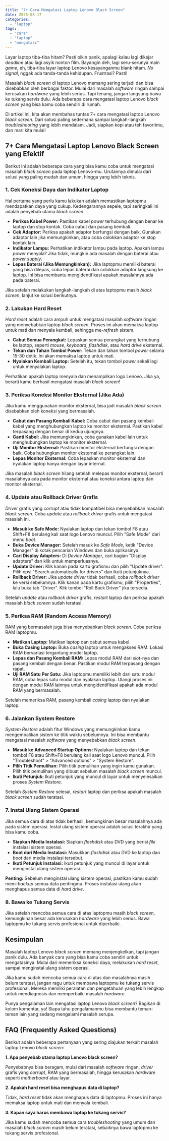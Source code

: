 ```yaml
---
title: "7+ Cara Mengatasi Laptop Lenovo Black Screen"
date: 2025-08-17
categories: 
  - "laptop"
tags: 
  - "cara"
  - "laptop"
  - "mengatasi"
---
```


Layar laptop tiba-tiba hitam? Pasti bikin panik, apalagi kalau lagi dikejar _deadline_ atau lagi asyik nonton film. Bayangin deh, lagi seru-serunya main _game_, eh, tiba-tiba layar laptop Lenovo kesayanganmu blank hitam. _No signal_, nggak ada tanda-tanda kehidupan. Frustrasi? Pasti!

Masalah _black screen_ di laptop Lenovo memang sering terjadi dan bisa disebabkan oleh berbagai faktor. Mulai dari masalah _software_ ringan sampai kerusakan _hardware_ yang lebih serius. Tapi tenang, jangan langsung bawa ke tukang servis dulu. Ada beberapa cara mengatasi laptop Lenovo _black screen_ yang bisa kamu coba sendiri di rumah.

Di artikel ini, kita akan membahas tuntas 7+ cara mengatasi laptop Lenovo _black screen_. Dari solusi paling sederhana sampai langkah-langkah _troubleshooting_ yang lebih mendalam. Jadi, siapkan kopi atau teh favoritmu, dan mari kita mulai!

## 7+ Cara Mengatasi Laptop Lenovo Black Screen yang Efektif

Berikut ini adalah beberapa cara yang bisa kamu coba untuk mengatasi masalah _black screen_ pada laptop Lenovo-mu. Urutannya dimulai dari solusi yang paling mudah dan umum, hingga yang lebih teknis.

### 1\. Cek Koneksi Daya dan Indikator Laptop

Hal pertama yang perlu kamu lakukan adalah memastikan laptopmu mendapatkan daya yang cukup. Kedengarannya sepele, tapi seringkali ini adalah penyebab utama _black screen_.

- **Periksa Kabel Power:** Pastikan kabel _power_ terhubung dengan benar ke laptop dan stop kontak. Coba cabut dan pasang kembali.
- **Cek Adaptor:** Periksa apakah adaptor berfungsi dengan baik. Gunakan adaptor lain jika memungkinkan, atau coba colokkan adaptor ke stop kontak lain.
- **Indikator Lampu:** Perhatikan indikator lampu pada laptop. Apakah lampu _power_ menyala? Jika tidak, mungkin ada masalah dengan baterai atau _power supply_.
- **Lepas Baterai (Jika Memungkinkan):** Jika laptopmu memiliki baterai yang bisa dilepas, coba lepas baterai dan colokkan adaptor langsung ke laptop. Ini bisa membantu mengidentifikasi apakah masalahnya ada pada baterai.

Jika setelah melakukan langkah-langkah di atas laptopmu masih _black screen_, lanjut ke solusi berikutnya.

### 2\. Lakukan Hard Reset

_Hard reset_ adalah cara ampuh untuk mengatasi masalah _software_ ringan yang menyebabkan laptop _black screen_. Proses ini akan memaksa laptop untuk mati dan menyala kembali, sehingga me-_refresh_ sistem.

- **Cabut Semua Perangkat:** Lepaskan semua perangkat yang terhubung ke laptop, seperti _mouse_, _keyboard_, _flashdisk_, atau _hard drive_ eksternal.
- **Tekan dan Tahan Tombol Power:** Tekan dan tahan tombol _power_ selama 15-30 detik. Ini akan memaksa laptop untuk mati.
- **Nyalakan Kembali Laptop:** Setelah itu, tekan tombol _power_ sekali lagi untuk menyalakan laptop.

Perhatikan apakah laptop menyala dan menampilkan logo Lenovo. Jika ya, berarti kamu berhasil mengatasi masalah _black screen_!

### 3\. Periksa Koneksi Monitor Eksternal (Jika Ada)

Jika kamu menggunakan monitor eksternal, bisa jadi masalah _black screen_ disebabkan oleh koneksi yang bermasalah.

- **Cabut dan Pasang Kembali Kabel:** Coba cabut dan pasang kembali kabel yang menghubungkan laptop ke monitor eksternal. Pastikan kabel terpasang dengan benar di kedua ujungnya.
- **Ganti Kabel:** Jika memungkinkan, coba gunakan kabel lain untuk menghubungkan laptop ke monitor eksternal.
- **Uji Monitor Eksternal:** Pastikan monitor eksternal berfungsi dengan baik. Coba hubungkan monitor eksternal ke perangkat lain.
- **Lepas Monitor Eksternal:** Coba lepaskan monitor eksternal dan nyalakan laptop hanya dengan layar internal.

Jika masalah _black screen_ hilang setelah melepas monitor eksternal, berarti masalahnya ada pada monitor eksternal atau koneksi antara laptop dan monitor eksternal.

### 4\. Update atau Rollback Driver Grafis

_Driver_ grafis yang _corrupt_ atau tidak kompatibel bisa menyebabkan masalah _black screen_. Coba _update_ atau _rollback driver_ grafis untuk mengatasi masalah ini.

- **Masuk ke Safe Mode:** Nyalakan laptop dan tekan tombol F8 atau Shift+F8 berulang kali saat logo Lenovo muncul. Pilih "Safe Mode" dari menu _boot_.
- **Buka Device Manager:** Setelah masuk ke _Safe Mode_, ketik "Device Manager" di kotak pencarian Windows dan buka aplikasinya.
- **Cari Display Adapters:** Di _Device Manager_, cari bagian "Display adapters" dan klik untuk memperluasnya.
- **Update Driver:** Klik kanan pada kartu grafismu dan pilih "Update driver". Pilih opsi "Search automatically for drivers" dan ikuti petunjuknya.
- **Rollback Driver:** Jika _update driver_ tidak berhasil, coba _rollback driver_ ke versi sebelumnya. Klik kanan pada kartu grafismu, pilih "Properties", lalu buka tab "Driver". Klik tombol "Roll Back Driver" jika tersedia.

Setelah _update_ atau _rollback driver_ grafis, _restart_ laptop dan periksa apakah masalah _black screen_ sudah teratasi.

### 5\. Periksa RAM (Random Access Memory)

RAM yang bermasalah juga bisa menyebabkan _black screen_. Coba periksa RAM laptopmu.

- **Matikan Laptop:** Matikan laptop dan cabut semua kabel.
- **Buka Casing Laptop:** Buka _casing_ laptop untuk mengakses RAM. Lokasi RAM bervariasi tergantung model laptop.
- **Lepas dan Pasang Kembali RAM:** Lepas modul RAM dari _slot_\-nya dan pasang kembali dengan benar. Pastikan modul RAM terpasang dengan rapat.
- **Uji RAM Satu Per Satu:** Jika laptopmu memiliki lebih dari satu modul RAM, coba lepas satu modul dan nyalakan laptop. Ulangi proses ini dengan modul RAM lainnya untuk mengidentifikasi apakah ada modul RAM yang bermasalah.

Setelah memeriksa RAM, pasang kembali _casing_ laptop dan nyalakan laptop.

### 6\. Jalankan System Restore

_System Restore_ adalah fitur Windows yang memungkinkan kamu mengembalikan sistem ke titik waktu sebelumnya. Ini bisa membantu mengatasi masalah _software_ yang menyebabkan _black screen_.

- **Masuk ke Advanced Startup Options:** Nyalakan laptop dan tekan tombol F8 atau Shift+F8 berulang kali saat logo Lenovo muncul. Pilih "Troubleshoot" > "Advanced options" > "System Restore".
- **Pilih Titik Pemulihan:** Pilih titik pemulihan yang ingin kamu gunakan. Pilih titik pemulihan yang dibuat sebelum masalah _black screen_ muncul.
- **Ikuti Petunjuk:** Ikuti petunjuk yang muncul di layar untuk menyelesaikan proses _System Restore_.

Setelah _System Restore_ selesai, _restart_ laptop dan periksa apakah masalah _black screen_ sudah teratasi.

### 7\. Instal Ulang Sistem Operasi

Jika semua cara di atas tidak berhasil, kemungkinan besar masalahnya ada pada sistem operasi. Instal ulang sistem operasi adalah solusi terakhir yang bisa kamu coba.

- **Siapkan Media Instalasi:** Siapkan _flashdisk_ atau DVD yang berisi _file_ instalasi sistem operasi.
- **Boot dari Media Instalasi:** Masukkan _flashdisk_ atau DVD ke laptop dan _boot_ dari media instalasi tersebut.
- **Ikuti Petunjuk Instalasi:** Ikuti petunjuk yang muncul di layar untuk menginstal ulang sistem operasi.

**Penting:** Sebelum menginstal ulang sistem operasi, pastikan kamu sudah mem-_backup_ semua data pentingmu. Proses instalasi ulang akan menghapus semua data di _hard drive_.

### 8\. Bawa ke Tukang Servis

Jika setelah mencoba semua cara di atas laptopmu masih _black screen_, kemungkinan besar ada kerusakan _hardware_ yang lebih serius. Bawa laptopmu ke tukang servis profesional untuk diperbaiki.

## Kesimpulan

Masalah laptop Lenovo _black screen_ memang menjengkelkan, tapi jangan panik dulu. Ada banyak cara yang bisa kamu coba sendiri untuk mengatasinya. Mulai dari memeriksa koneksi daya, melakukan _hard reset_, sampai menginstal ulang sistem operasi.

Jika kamu sudah mencoba semua cara di atas dan masalahnya masih belum teratasi, jangan ragu untuk membawa laptopmu ke tukang servis profesional. Mereka memiliki peralatan dan pengetahuan yang lebih lengkap untuk mendiagnosis dan memperbaiki masalah _hardware_.

Punya pengalaman lain mengatasi laptop Lenovo _black screen_? Bagikan di kolom komentar, ya! Siapa tahu pengalamanmu bisa membantu teman-teman lain yang sedang mengalami masalah serupa.

## FAQ (Frequently Asked Questions)

Berikut adalah beberapa pertanyaan yang sering diajukan terkait masalah laptop Lenovo _black screen_:

**1\. Apa penyebab utama laptop Lenovo black screen?**

Penyebabnya bisa beragam, mulai dari masalah _software_ ringan, _driver_ grafis yang _corrupt_, RAM yang bermasalah, hingga kerusakan _hardware_ seperti _motherboard_ atau layar.

**2\. Apakah hard reset bisa menghapus data di laptop?**

Tidak, _hard reset_ tidak akan menghapus data di laptopmu. Proses ini hanya memaksa laptop untuk mati dan menyala kembali.

**3\. Kapan saya harus membawa laptop ke tukang servis?**

Jika kamu sudah mencoba semua cara _troubleshooting_ yang umum dan masalah _black screen_ masih belum teratasi, sebaiknya bawa laptopmu ke tukang servis profesional.
